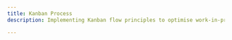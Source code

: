 ```yaml
---
title: Kanban Process
description: Implementing Kanban flow principles to optimise work-in-progress and delivery cadence.

---
```


